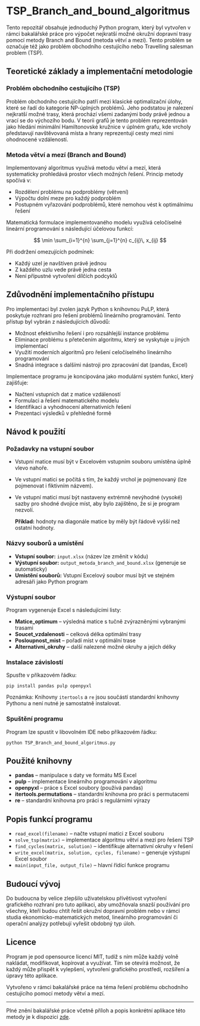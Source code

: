 
# TSP_Branch_and_bound_algoritmus

Tento repozitář obsahuje jednoduchý Python program, který byl vytvořen v rámci bakalářské práce pro výpočet nejkratší možné okružní dopravní trasy pomocí metody Branch and Bound (metoda větví a mezí). Tento problém se označuje též jako problém obchodního cestujícího nebo Travelling salesman problem (TSP).

## Teoretické základy a implementační metodologie

### Problém obchodního cestujícího (TSP)

Problém obchodního cestujícího patří mezi klasické optimalizační úlohy, které se řadí do kategorie NP-úplných problémů. Jeho podstatou je nalezení nejkratší možné trasy, která prochází všemi zadanými body právě jednou a vrací se do výchozího bodu. V teorii grafů je tento problém reprezentován jako hledání minimální Hamiltonovské kružnice v úplném grafu, kde vrcholy představují navštěvovaná místa a hrany reprezentují cesty mezi nimi ohodnocené vzdáleností.

### Metoda větví a mezí (Branch and Bound)

Implementovaný algoritmus využívá metodu větví a mezí, která systematicky prohledává prostor všech možných řešení. Princip metody spočívá v:

- Rozdělení problému na podproblémy (větvení)
- Výpočtu dolní meze pro každý podproblém
- Postupném vyřazování podproblémů, které nemohou vést k optimálnímu řešení

Matematická formulace implementovaného modelu využívá celočíselné lineární programování s následující účelovou funkcí:

$$
\min \sum_{i=1}^{n} \sum_{j=1}^{n} c_{ij}\, x_{ij}
$$

Při dodržení omezujících podmínek:
- Každý uzel je navštíven právě jednou
- Z každého uzlu vede právě jedna cesta
- Není přípustné vytvoření dílčích podcyklů

## Zdůvodnění implementačního přístupu

Pro implementaci byl zvolen jazyk Python s knihovnou PuLP, která poskytuje rozhraní pro řešení problémů lineárního programování. Tento přístup byl vybrán z následujících důvodů:

- Možnost efektivního řešení i pro rozsáhlejší instance problému
- Eliminace problému s přetečením algoritmu, který se vyskytuje u jiných implementací
- Využití moderních algoritmů pro řešení celočíselného lineárního programování
- Snadná integrace s dalšími nástroji pro zpracování dat (pandas, Excel)

Implementace programu je koncipována jako modulární systém funkcí, který zajišťuje:

- Načtení vstupních dat z matice vzdáleností
- Formulaci a řešení matematického modelu
- Identifikaci a vyhodnocení alternativních řešení
- Prezentaci výsledků v přehledné formě

## Návod k použití

### Požadavky na vstupní soubor

- Vstupní matice musí být v Excelovém vstupním souboru umístěna úplně vlevo nahoře.
- Ve vstupní matici se počítá s tím, že každý vrchol je pojmenovaný (lze pojmenovat i fiktivním názvem).
- Ve vstupní matici musí být nastaveny extrémně nevýhodné (vysoké) sazby pro shodné dvojice míst, aby bylo zajištěno, že si je program nezvolí.

  **Příklad:** hodnoty na diagonále matice by měly být řádově vyšší než ostatní hodnoty.

### Názvy souborů a umístění

- **Vstupní soubor:** `input.xlsx` (název lze změnit v kódu)
- **Výstupní soubor:** `output_metoda_branch_and_bound.xlsx` (generuje se automaticky)
- **Umístění souborů:** Vstupní Excelový soubor musí být ve stejném adresáři jako Python program

### Výstupní soubor

Program vygeneruje Excel s následujícími listy:

- **Matice_optimum** – výsledná matice s tučně zvýrazněnými vybranými trasami
- **Soucet_vzdalenosti** – celková délka optimální trasy
- **Posloupnost_mist** – pořadí míst v optimální trase
- **Alternativni_okruhy** – další nalezené možné okruhy a jejich délky

### Instalace závislostí

Spusťte v příkazovém řádku:

```
pip install pandas pulp openpyxl
```


Poznámka: Knihovny `itertools` a `re` jsou součástí standardní knihovny Pythonu a není nutné je samostatně instalovat.

### Spuštění programu

Program lze spustit v libovolném IDE nebo příkazovém řádku:

```
python TSP_Branch_and_bound_algoritmus.py
```


## Použité knihovny

- **pandas** – manipulace s daty ve formátu MS Excel
- **pulp** – implementace lineárního programování v algoritmu
- **openpyxl** – práce s Excel soubory (používá pandas)
- **itertools.permutations** – standardní knihovna pro práci s permutacemi
- **re** – standardní knihovna pro práci s regulárními výrazy

## Popis funkcí programu

- `read_excel(filename)` – načte vstupní matici z Excel souboru
- `solve_tsp(matrix)` – implementace algoritmu větví a mezí pro řešení TSP
- `find_cycles(matrix, solution)` – identifikuje alternativní okruhy v řešení
- `write_excel(matrix, solution, cycles, filename)` – generuje výstupní Excel soubor
- `main(input_file, output_file)` – hlavní řídící funkce programu

## Budoucí vývoj

Do budoucna by velice zlepšilo uživatelskou přívětivost vytvoření grafického rozhraní pro tuto aplikaci, aby umožňovala snazší používání pro všechny, kteří budou chtít řešit okružní dopravní problém nebo v rámci studia ekonomicko-matematických metod, lineárního programování či operační analýzy potřebují vyřešit obdobný typ úloh.

## Licence

Program je pod opensource licencí MIT, tudíž s ním může každý volně nakládat, modifikovat, kopírovat a využívat. Tím se otevírá možnost, že každý může přispět k vylepšení, vytvoření grafického prostředí, rozšíření a úpravy této aplikace.

Vytvořeno v rámci bakalářské práce na téma řešení problému obchodního cestujícího pomocí metody větví a mezí.

---

Plné znění bakalářské práce včetně příloh a popis konkrétní aplikace této metody je k dispozici [zde](https://is.czu.cz/zp/index.pl?podrobnosti_zp=337864;zpet=;prehled=vyhledavani;vzorek_zp=fric;kde=nazev;kde=autor;kde=klic_slova;filtr_stav=bez;zobrazit=Zobrazit;typ=1;typ=2;typ=3;typ=101;typ=8;typ=7;fakulta=20;fakulta=41;fakulta=40;fakulta=71;fakulta=50;fakulta=73;fakulta=72;fakulta=10;fakulta=30;obhajoba=2024;obhajoba=2023;obhajoba=2022;jazyk=1;jazyk=3;jazyk=2;jazyk=-1).
